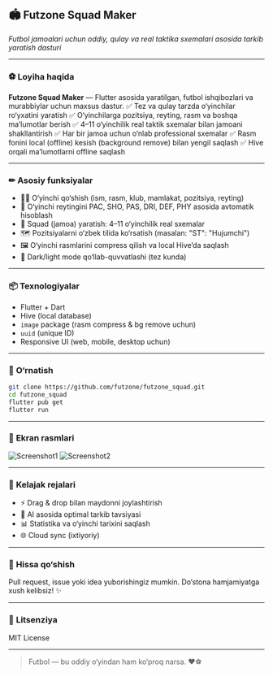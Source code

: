 ## 🏟️ **Futzone Squad Maker**

*Futbol jamoalari uchun oddiy, qulay va real taktika sxemalari asosida tarkib yaratish dasturi*

---

### ⚽ **Loyiha haqida**

**Futzone Squad Maker** — Flutter asosida yaratilgan, futbol ishqibozlari va murabbiylar uchun maxsus dastur.
✅ Tez va qulay tarzda o‘yinchilar ro‘yxatini yaratish
✅ O‘yinchilarga pozitsiya, reyting, rasm va boshqa ma’lumotlar berish
✅ 4–11 o‘yinchilik real taktik sxemalar bilan jamoani shakllantirish
✅ Har bir jamoa uchun o‘nlab professional sxemalar
✅ Rasm fonini local (offline) kesish (background remove) bilan yengil saqlash
✅ Hive orqali ma’lumotlarni offline saqlash

---

### ✏ **Asosiy funksiyalar**

* 🧍‍♂️ O‘yinchi qo‘shish (ism, rasm, klub, mamlakat, pozitsiya, reyting)
* 🧠 O‘yinchi reytingini PAC, SHO, PAS, DRI, DEF, PHY asosida avtomatik hisoblash
* 🧩 Squad (jamoa) yaratish: 4–11 o‘yinchilik real sxemalar
* 🗺️ Pozitsiyalarni o‘zbek tilida ko‘rsatish (masalan: "ST": "Hujumchi")
* 🖼️ O‘yinchi rasmlarini compress qilish va local Hive’da saqlash
* 🌙 Dark/light mode qo‘llab-quvvatlashi (tez kunda)

---

### 📦 **Texnologiyalar**

* Flutter + Dart
* Hive (local database)
* `image` package (rasm compress & bg remove uchun)
* `uuid` (unique ID)
* Responsive UI (web, mobile, desktop uchun)

---

### 🚀 **O‘rnatish**

```bash
git clone https://github.com/futzone/futzone_squad.git
cd futzone_squad
flutter pub get
flutter run
```

---

### 📱 **Ekran rasmlari**

![Screenshot1](assets/screenshots/squad_maker_1.png)
![Screenshot2](assets/screenshots/squad_maker_2.png)

---

### 🧩 **Kelajak rejalari**

* ⚡ Drag & drop bilan maydonni joylashtirish
* 🧠 AI asosida optimal tarkib tavsiyasi
* 📊 Statistika va o‘yinchi tarixini saqlash
* 🌐 Cloud sync (ixtiyoriy)

---

### 🤝 **Hissa qo‘shish**

Pull request, issue yoki idea yuborishingiz mumkin.
Do‘stona hamjamiyatga xush kelibsiz! ✨

---

### 📜 **Litsenziya**

MIT License

---

> Futbol — bu oddiy o‘yindan ham ko‘proq narsa. ❤️⚽

